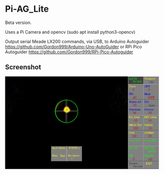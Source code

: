 # Pi-AG_Lite

Beta version.

Uses a Pi Camera and opencv (sudo apt install python3-opencv)

Output serial Meade LX200 commands, via USB, to Arduino Autoguider https://github.com/Gordon999/Arduino-Uno-AutoGuider or RPi Pico Autoguider https://github.com/Gordon999/RPi-Pico-Autoguider

## Screenshot

![screenshot](screen_shot.jpg)
